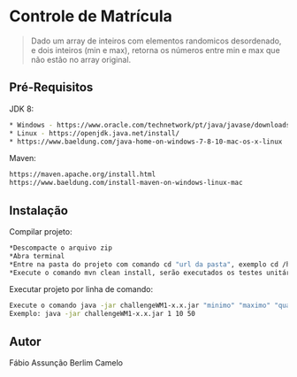 # Controle de Matrícula
> Dado um array de inteiros com elementos randomicos desordenado, e dois inteiros (min e max), retorna os números entre min e max que não estão no array original. 

## Pré-Requisitos

JDK 8:

```sh
* Windows - https://www.oracle.com/technetwork/pt/java/javase/downloads/index.html
* Linux - https://openjdk.java.net/install/
* https://www.baeldung.com/java-home-on-windows-7-8-10-mac-os-x-linux
```

Maven:

```sh
https://maven.apache.org/install.html
https://www.baeldung.com/install-maven-on-windows-linux-mac
```

## Instalação

Compilar projeto:

```sh
*Descompacte o arquivo zip
*Abra terminal
*Entre na pasta do projeto com comando cd "url da pasta", exemplo cd /home/fabio/challengeWM1/
*Execute o comando mvn clean install, serão executados os testes unitários e um aquivo challengeWM1-x.x.jar será gerado na pasta target
```

Executar projeto por linha de comando:

```sh
Execute o comando java -jar challengeWM1-x.x.jar "minimo" "maximo" "quantidade de números aletórios"
Exemplo: java -jar challengeWM1-x.x.jar 1 10 50
```

## Autor

Fábio Assunção Berlim Camelo
